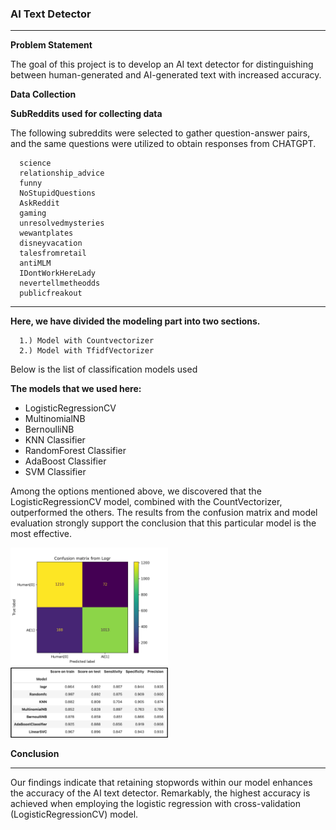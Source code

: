 ### AI Text Detector

---

**Problem Statement**

The goal of this project is to develop an AI text detector for distinguishing between human-generated and AI-generated text with increased accuracy.

**Data Collection**

**SubReddits used for collecting data**

The following subreddits were selected to gather question-answer pairs, and the same questions were utilized to obtain responses from CHATGPT.

      science
      relationship_advice
      funny
      NoStupidQuestions
      AskReddit
      gaming
      unresolvedmysteries
      wewantplates
      disneyvacation
      talesfromretail
      antiMLM
      IDontWorkHereLady
      nevertellmetheodds
      publicfreakout

---
**Here, we have divided the modeling part into two sections.**

      1.) Model with Countvectorizer
      2.) Model with TfidfVectorizer

Below is the list of classification models used  

**The models that we used here:**

- LogisticRegressionCV
- MultinomialNB
- BernoulliNB
- KNN Classifier
- RandomForest Classifier
- AdaBoost Classifier
- SVM Classifier


Among the options mentioned above, we discovered that the LogisticRegressionCV model, combined with the CountVectorizer, outperformed the others. The results from the confusion matrix and model evaluation strongly support the conclusion that this particular model is the most effective.

<img src="img/Cvec/Confusion_matrix_from_Logr.jpg" width="50%">

<img src="img/Cvec/Table.png" width="50%">


**Conclusion**

---

Our findings indicate that retaining stopwords within our model enhances the accuracy of the AI text detector. Remarkably, the highest accuracy is achieved when employing the logistic regression with cross-validation (LogisticRegressionCV) model.

